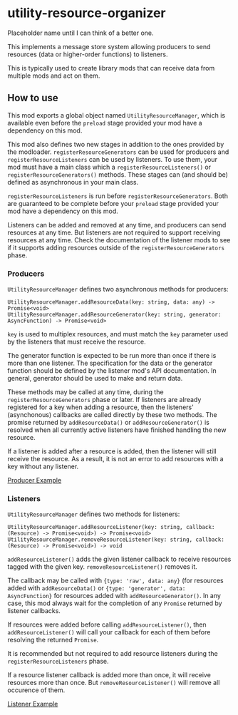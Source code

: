 # utility-resource-organizer
Placeholder name until I can think of a better one.


This implements a message store system allowing producers to send
resources (data or higher-order functions) to listeners.

This is typically used to create library mods that can receive data from
multiple mods and act on them.

## How to use

This mod exports a global object named `UtilityResourceManager`,
which is available even before the `preload` stage provided your mod
have a dependency on this mod.

This mod also defines two new stages in addition to the ones provided by
the modloader.  `registerResourceGenerators` can
be used for producers and `registerResourceListeners` can be used by
listeners.  To use them, your mod must have a main class which a
`registerResourceListeners()` or `registerResourceGenerators()` methods.
These stages can (and should be) defined as asynchronous in your main class.

`registerResourceListeners` is run before `registerResourceGenerators`.
Both are guaranteed to be complete before your `preload` stage provided
your mod have a dependency on this mod.

Listeners can be added and removed at any time, and producers can send
resources at any time.  But listeners are not required to support
receiving resources at any time.  Check the documentation of the listener
mods to see if it supports adding resources outside of the
`registerResourceGenerators` phase.


### Producers

`UtilityResourceManager` defines two asynchronous methods for producers:

```
UtilityResourceManager.addResourceData(key: string, data: any) -> Promise<void>
UtilityResourceManager.addResourceGenerator(key: string, generator: AsyncFunction) -> Promise<void>
```

`key` is used to multiplex resources, and must match the `key` parameter
used by the listeners that must receive the resource.

The generator function is expected to be run more than once if there
is more than one listener.  The specification for the data or the
generator function should be defined by the listener mod's API
documentation.  In general, generator should be used to make and return data.

These methods may be called at any time, during the
`registerResourceGenerators` phase or later.  If listeners are already
registered for a key when adding a resource, then the listeners'
(asynchonous) callbacks are called directly by these two methods.
The promise returned by `addResourceData()` or `addResourceGenerator()`
is resolved when all currently active listeners have finished handling
the new resource.

If a listener is added after a resource is added, then the listener will
still receive the resource.  As a result, it is not an error to
add resources with a key without any listener.

[Producer Example](https://github.com/ac2pic/emilie/blob/master/main.js#L6-L14)

### Listeners

`UtilityResourceManager` defines two methods for listeners:

```
UtilityResourceManager.addResourceListener(key: string, callback: (Resource) -> Promise<void>) -> Promise<void>
UtilityResourceManager.removeResourceListener(key: string, callback: (Resource) -> Promise<void>) -> void
```

`addResourceListener()` adds the given listener callback to receive resources
tagged with the given key. `removeResourceListener()` removes it.

The callback may be called with `{type: 'raw', data: any}` (for resources
added with `addResourceData()` or `{type: 'generator', data: AsyncFunction}`
for resources added with `addResourceGenerator()`.  In any case, this mod always
wait for the completion of any `Promise` returned by listener callbacks.

If resources were added before calling `addResourceListener()`, then
`addResourceListener()` will call your callback for each of them before resolving
the returned `Promise`.

It is recommended but not required to add resource listeners during the
`registerResourceListeners` phase.

If a resource listener callback is added more than once, it will receive
resources more than once. But `removeResourceListener()` will remove all occurence
of them.

[Listener Example](https://github.com/CCDirectLink/char-toolkit/blob/master/main.js#L8-L17)
